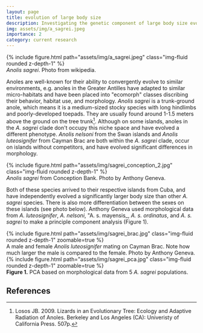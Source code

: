 ```yaml
---
layout: page
title: evolution of large body size
description: Investigating the genetic component of large body size evolution in the <em>Anolis sagrei</em> clade
img: assets/img/a_sagrei.jpeg
importance: 2
category: current research
---
```


<div class="row mt-3">
    <div class="col-sm mt-3 mt-md-0">
        {% include figure.html path="assets/img/a_sagrei.jpeg" class="img-fluid rounded z-depth-1" %}
    </div>
</div>
<div class="caption">
    <em>Anolis sagrei</em>. Photo from wikipedia.
</div>

Anoles are well-known for their ability to convergently evolve to similar environments, e.g. anoles in the Greater Antilles have adapted to similar micro-habitats and have been placed into "ecomorph" classes discribing their behavior, habitat use, and morphology. 
_Anolis sagrei_ is a trunk-ground anole, which means it is a medium-sized stocky species with long hindlimbs and poorly-developed toepads. They are usually found around 1-1.5 meters above the ground on the tree trunk[^1]. Although on some islands, anoles in the _A. 
sagrei_ clade don't occupy this niche space and have evolved a different phenotype. _Anolis nelsoni_ from the Swan islands and _Anolis luteosignifer_ from Cayman Brac are both within the _A. sagrei_ clade, occur on islands without competitors, and have evolved 
significant differences in morphology.

<div class="row mt-3">
    <div class="col-sm mt-3 mt-md-0">
        {% include figure.html path="assets/img/sagrei_conception_2.jpg" class="img-fluid rounded z-depth-1" %}
    </div>
</div>
<div class="caption">
    <em>Anolis sagrei</em> from Conception Bank. Photo by Anthony Geneva.
</div>

Both of these species arrived to their respective islands from Cuba, and have independently evolved a significantly larger body size than other _A. sagrei_ species. There is also more differentiation between the sexes on these islands (see photo below). Anthony 
Geneva  used morphological data from _A. luteosignifer_, _A. nelsoni_, "A. s. mayensis_, _A. s. ordinatus_, and _A. s. sagrei_ to make a principle component analysis (Figure 1). 

<div class="row mt-3">
    <div class="col-sm mt-3 mt-md-0">
        {% include figure.html path="assets/img/sagrei_brac.jpg" class="img-fluid rounded z-depth-1" zoomable=true %}
    </div>
</div>
<div class="caption">
    A male and female <em>Anolis luteosignifer</em> mating on Cayman Brac. Note how much larger the male is compared to the female. Photo by Anthony Geneva.
</div>

<div class="row mt-3">
    <div class="col-sm mt-3 mt-md-0">
        {% include figure.html path="assets/img/sagrei_pca.jpg" class="img-fluid rounded z-depth-1" zoomable=true %}
    </div>
</div>
<div class="caption">
    <b>Figure 1.</b> PCA based on morphological data from 5 <em>A. sagrei</em> populations. 
</div>

## References
[^1]: Losos JB. 2009. Lizards in an Evolutionary Tree: Ecology and Adaptive Radiation of Anoles. Berkeley and Los Angeles (CA): Univeristy of California Press. 507p.
